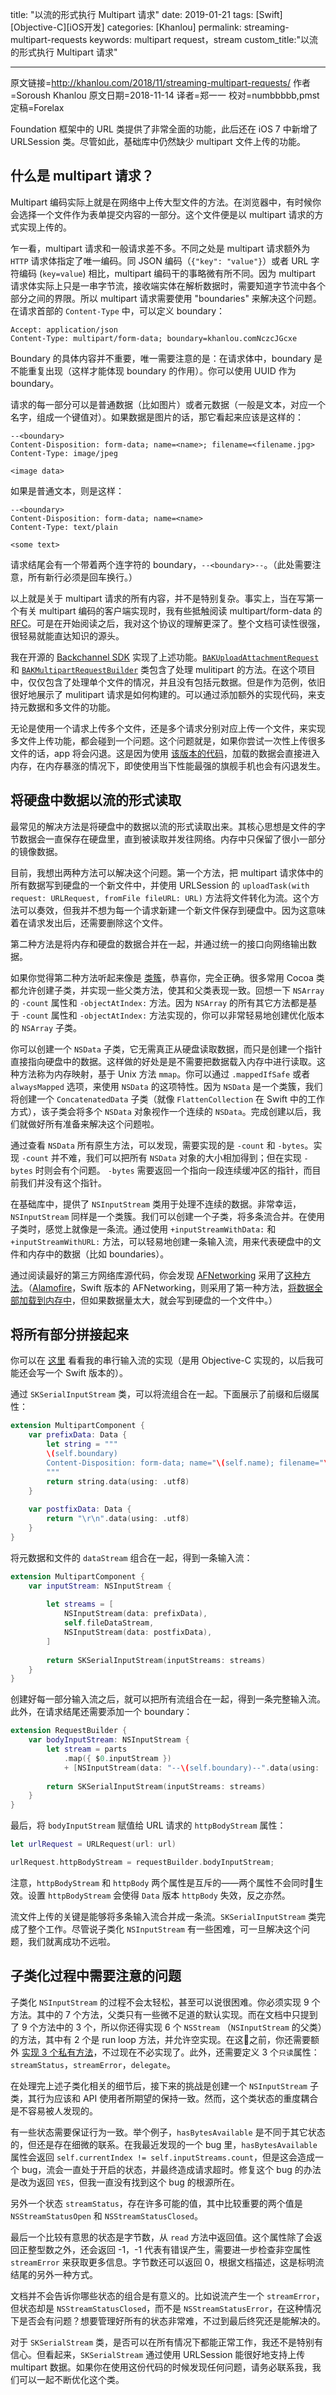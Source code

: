 title: "以流的形式执行 Multipart 请求"
date: 2019-01-21
tags: [Swift][Objective-C][iOS开发]
categories: [Khanlou]
permalink: streaming-multipart-requests
keywords: multipart request，stream
custom_title:"以流的形式执行 Multipart 请求"

---

原文链接=http://khanlou.com/2018/11/streaming-multipart-requests/
作者=Soroush Khanlou
原文日期=2018-11-14
译者=郑一一
校对=numbbbbb,pmst
定稿=Forelax

<!--此处开始正文-->

Foundation 框架中的 URL 类提供了非常全面的功能，此后还在 iOS 7 中新增了 URLSession 类。尽管如此，基础库中仍然缺少 multipart 文件上传的功能。

<!--more-->

## 什么是 multipart 请求？

Multipart 编码实际上就是在网络中上传大型文件的方法。在浏览器中，有时候你会选择一个文件作为表单提交内容的一部分。这个文件便是以 multipart 请求的方式实现上传的。

乍一看，multipart 请求和一般请求差不多。不同之处是 multipart 请求额外为 `HTTP` 请求体指定了唯一编码。同 JSON 编码（`{"key": "value"}`）或者 URL 字符编码 (`key=value`) 相比，multipart 编码干的事略微有所不同。因为 multipart 请求体实际上只是一串字节流，接收端实体在解析数据时，需要知道字节流中各个部分之间的界限。所以 multipart 请求需要使用 "boundaries" 来解决这个问题。在请求首部的 `Content-Type` 中，可以定义 boundary：

```
Accept: application/json
Content-Type: multipart/form-data; boundary=khanlou.comNczcJGcxe
```

Boundary 的具体内容并不重要，唯一需要注意的是：在请求体中，boundary 是不能重复出现（这样才能体现 boundary 的作用）。你可以使用 UUID 作为 boundary。

请求的每一部分可以是普通数据（比如图片）或者元数据（一般是文本，对应一个名字，组成一个键值对）。如果数据是图片的话，那它看起来应该是这样的：

```
--<boundary>
Content-Disposition: form-data; name=<name>; filename=<filename.jpg>
Content-Type: image/jpeg

<image data>
```

如果是普通文本，则是这样：

```
--<boundary>
Content-Disposition: form-data; name=<name>
Content-Type: text/plain

<some text>
```

请求结尾会有一个带着两个连字符的 boundary，`--<boundary>--`。（此处需要注意，所有新行必须是回车换行。）

以上就是关于 multipart 请求的所有内容，并不是特别复杂。事实上，当在写第一个有关 multipart 编码的客户端实现时，我有些抵触阅读 multipart/form-data 的 [RFC](https://tools.ietf.org/html/rfc7578)。可是在开始阅读之后，我对这个协议的理解更深了。整个文档可读性很强，很轻易就能直达知识的源头。

我在开源的 [Backchannel SDK](https://github.com/backchannel/BackchannelSDK-iOS) 实现了上述功能。[`BAKUploadAttachmentRequest`](https://github.com/backchannel/BackchannelSDK-iOS/blob/master/Source/Image%20Chooser/BAKUploadAttachmentRequest.m) 和 [`BAKMultipartRequestBuilder`](https://github.com/backchannel/BackchannelSDK-iOS/blob/master/Source/Image%20Chooser/BAKMultipartRequestBuilder.m) 类包含了处理 mulitipart 的方法。在这个项目中，仅仅包含了处理单个文件的情况，并且没有包括元数据。但是作为范例，依旧很好地展示了 mulitipart 请求是如何构建的。可以通过添加额外的实现代码，来支持元数据和多文件的功能。

无论是使用一个请求上传多个文件，还是多个请求分别对应上传一个文件，来实现多文件上传功能，都会碰到一个问题。这个问题就是，如果你尝试一次性上传很多文件的话，app 将会闪退。这是因为使用 [该版本的代码](https://github.com/backchannel/BackchannelSDK-iOS/blob/master/Source/Image%20Chooser/BAKMultipartRequestBuilder.m#L66-L70)，加载的数据会直接进入内存，在内存暴涨的情况下，即使使用当下性能最强的旗舰手机也会有闪退发生。

## 将硬盘中数据以流的形式读取

最常见的解决方法是将硬盘中的数据以流的形式读取出来。其核心思想是文件的字节数据会一直保存在硬盘里，直到被读取并发往网络。内存中只保留了很小一部分的镜像数据。

目前，我想出两种方法可以解决这个问题。第一个方法，把 multipart 请求体中的所有数据写到硬盘的一个新文件中，并使用 URLSession 的 `uploadTask(with request: URLRequest, fromFile fileURL: URL)` 方法将文件转化为流。这个方法可以奏效，但我并不想为每一个请求新建一个新文件保存到硬盘中。因为这意味着在请求发出后，还需要删除这个文件。

第二种方法是将内存和硬盘的数据合并在一起，并通过统一的接口向网络输出数据。

如果你觉得第二种方法听起来像是 [类簇](http://khanlou.com/2015/10/clustering/)，恭喜你，完全正确。很多常用 Cocoa 类都允许创建子类，并实现一些父类方法，使其和父类表现一致。回想一下 `NSArray` 的 `-count` 属性和 `-objectAtIndex:` 方法。因为 `NSArray` 的所有其它方法都是基于 `-count` 属性和 `-objectAtIndex:` 方法实现的，你可以非常轻易地创建优化版本的 `NSArray` 子类。

你可以创建一个 `NSData` 子类，它无需真正从硬盘读取数据，而只是创建一个指针直接指向硬盘中的数据。这样做的好处是是不需要把数据载入内存中进行读取。这种方法称为内存映射，基于 Unix 方法 `mmap`。你可以通过 `.mappedIfSafe` 或者 `alwaysMapped` 选项，来使用 `NSData` 的这项特性。因为 `NSData` 是一个类簇，我们将创建一个 `ConcatenatedData` 子类（就像 `FlattenCollection` 在 Swift 中的工作方式），该子类会将多个 `NSData` 对象视作一个连续的 `NSData`。完成创建以后，我们就做好所有准备来解决这个问题啦。

通过查看 `NSData` 所有原生方法，可以发现，需要实现的是 `-count` 和 `-bytes`。实现 `-count` 并不难，我们可以把所有 `NSData` 对象的大小相加得到；但在实现 `-bytes` 时则会有个问题。 `-bytes` 需要返回一个指向一段连续缓冲区的指针，而目前我们并没有这个指针。

在基础库中，提供了 `NSInputStream` 类用于处理不连续的数据。非常幸运，`NSInputStream` 同样是一个类簇。我们可以创建一个子类，将多条流合并。在使用子类时，感觉上就像是一条流。通过使用 `+inputStreamWithData:` 和 `+inputStreamWithURL:` 方法，可以轻易地创建一条输入流，用来代表硬盘中的文件和内存中的数据（比如 boundaries）。

通过阅读最好的第三方网络库源代码，你会发现 [AFNetworking](https://github.com/AFNetworking/AFNetworking) 采用了[这种方法](https://github.com/AFNetworking/AFNetworking/blob/009e3bb6673edc183c4f2baf552ad7cccba94d58/AFNetworking/AFURLRequestSerialization.m#L896-L927)。（[Alamofire](https://github.com/Alamofire/Alamofire)，Swift 版本的 AFNetworking，则采用了第一种方法，[将数据全部加载到内存中](https://github.com/Alamofire/Alamofire/blob/ff16ce9e87aeb0ee1f30b28789db1fff01e8fb02/Source/MultipartFormData.swift#L432-L455)，但如果数据量太大，就会写到硬盘的一个文件中。）

## 将所有部分拼接起来

你可以在 [这里](https://gist.github.com/khanlou/8cc2e3cb23ec8d03b1fc187f5922e244) 看看我的串行输入流的实现（是用 Objective-C 实现的，以后我可能还会写一个 Swift 版本的）。

通过 `SKSerialInputStream` 类，可以将流组合在一起。下面展示了前缀和后缀属性：

```swift
extension MultipartComponent {
    var prefixData: Data {
        let string = """
        \(self.boundary)
        Content-Disposition: form-data; name="\(self.name); filename="\(self.filename)"
        """
        return string.data(using: .utf8)
    }
    
    var postfixData: Data {
        return "\r\n".data(using: .utf8)
    }
}
```

将元数据和文件的 `dataStream` 组合在一起，得到一条输入流：

```swift
extension MultipartComponent {
    var inputStream: NSInputStream {
        
        let streams = [
            NSInputStream(data: prefixData),
            self.fileDataStream,
            NSInputStream(data: postfixData),
        ]
    
        return SKSerialInputStream(inputStreams: streams)
    }
}
```

创建好每一部分输入流之后，就可以把所有流组合在一起，得到一条完整输入流。此外，在请求结尾还需要添加一个 boundary：

```swift
extension RequestBuilder {
    var bodyInputStream: NSInputStream {
        let stream = parts
            .map({ $0.inputStream })
            + [NSInputStream(data: "--\(self.boundary)--".data(using: .utf8))]
    
        return SKSerialInputStream(inputStreams: streams)
    }
}
```

最后，将 `bodyInputStream` 赋值给 URL 请求的 `httpBodyStream` 属性：

```swift
let urlRequest = URLRequest(url: url)

urlRequest.httpBodyStream = requestBuilder.bodyInputStream;
```

注意，`httpBodyStream` 和 `httpBody` 两个属性是互斥的——两个属性不会同时生效。设置 `httpBodyStream` 会使得 `Data` 版本 `httpBody` 失效，反之亦然。

流文件上传的关键是能够将多条输入流合并成一条流。`SKSerialInputStream` 类完成了整个工作。尽管说子类化 `NSInputStream` 有一些困难，可一旦解决这个问题，我们就离成功不远啦。

## 子类化过程中需要注意的问题

子类化 `NSInputStream` 的过程不会太轻松，甚至可以说很困难。你必须实现 9 个方法。其中的 7 个方法，父类只有一些微不足道的默认实现。而在文档中只提到了 9 个方法中的 3 个，所以你还得实现 6 个 `NSStream` （`NSInputStream` 的父类）的方法，其中有 2 个是 run loop 方法，并允许空实现。在这之前，你还需要额外 [实现 3 个私有方法](http://blog.bjhomer.com/2011/04/subclassing-nsinputstream.html)，不过现在不必实现了。此外，还需要定义 3 个`只读`属性：`streamStatus`，`streamError`，`delegate`。

在处理完上述子类化相关的细节后，接下来的挑战是创建一个 `NSInputStream` 子类，其行为应该和 API 使用者所期望的保持一致。然而，这个类状态的重度耦合是不容易被人发现的。

有一些状态需要保证行为一致。举个例子，`hasBytesAvailable` 是不同于其它状态的，但还是存在细微的联系。在我最近发现的一个 bug 里，`hasBytesAvailable` 属性会返回 `self.currentIndex != self.inputStreams.count`，但是这会造成一个 bug，流会一直处于开启的状态，并最终造成请求超时。修复这个 bug 的办法是改为返回 `YES`，但我一直没有找到这个 bug 的根源所在。

另外一个状态 `streamStatus`，存在许多可能的值，其中比较重要的两个值是 `NSStreamStatusOpen` 和 `NSStreamStatusClosed`。

最后一个比较有意思的状态是字节数，从 `read` 方法中返回值。这个属性除了会返回正整型数之外，还会返回 -1，-1 代表有错误产生，需要进一步检查非空属性 `streamError` 来获取更多信息。字节数还可以返回 0，根据文档描述，这是标明流结尾的另外一种方式。

文档并不会告诉你哪些状态的组合是有意义的。比如说流产生一个 `streamError`，但状态却是 `NSStreamStatusClosed`，而不是 `NSStreamStatusError`，在这种情况下是否会有问题？想要管理好所有的状态非常难，不过到最后终究还是能解决的。

对于 `SKSerialStream` 类，是否可以在所有情况下都能正常工作，我还不是特别有信心。但看起来，`SKSerialStream` 通过使用 URLSession 能很好地支持上传 multipart 数据。如果你在使用这份代码的时候发现任何问题，请务必联系我，我们可以一起不断优化这个类。
